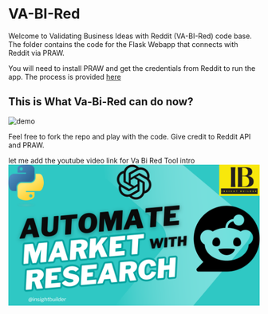 # VA-BI-Red

Welcome to Validating Business Ideas with Reddit
(VA-BI-Red) code base. The folder contains the
code for the Flask Webapp that connects with
Reddit via PRAW.

You will need to install PRAW and get the
credentials from Reddit to run the app. The
process is provided
[here](https://praw.readthedocs.io/en/stable/getting_started/quick_start.html#authorized-reddit-instances)

## This is What Va-Bi-Red can do now?

![demo](vabired_demo.gif)

Feel free to fork the repo and play with the code.
Give credit to Reddit API and PRAW.

let me add the youtube video link for Va Bi Red
Tool intro
[![Watch the video](./Auto_mrkt_research_Thumbnail.png)](https://youtu.be/OzvdWHpPQ9s)
